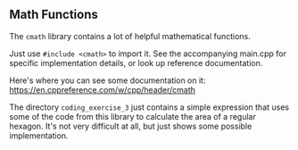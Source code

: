 ## Math Functions


The `cmath` library contains a lot of helpful mathematical functions.

Just use `#include <cmath>` to import it. See the accompanying main.cpp for specific implementation details, or look up reference documentation.

Here's where you can see some documentation on it: https://en.cppreference.com/w/cpp/header/cmath



The directory `coding_exercise_3` just contains a simple expression that uses some of the code from this library to calculate the area of a regular hexagon. It's not very difficult at all, but just shows some possible implementation.